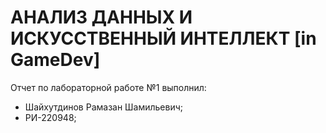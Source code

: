# АНАЛИЗ ДАННЫХ И ИСКУССТВЕННЫЙ ИНТЕЛЛЕКТ [in GameDev]
Отчет по лабораторной работе №1 выполнил:
- Шайхутдинов Рамазан Шамильевич;
- РИ-220948;
